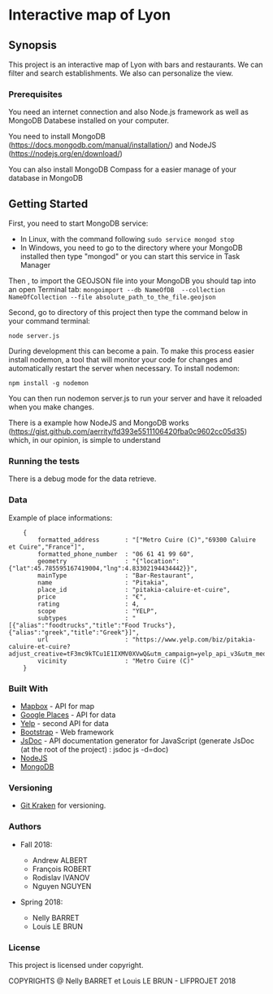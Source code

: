 # Interactive map of Lyon

## Synopsis

This project is an interactive map of Lyon with bars and restaurants. We can filter and search establishments. We also can personalize the view.

### Prerequisites

You need an internet connection and also Node.js framework as well as MongoDB Databese installed on your computer.

You need to install MongoDB (https://docs.mongodb.com/manual/installation/) and NodeJS (https://nodejs.org/en/download/)

You can also install MongoDB Compass for a easier manage of your database in MongoDB

## Getting Started

First, you need to start MongoDB service:
   * In Linux, with the command following `sudo service mongod stop`
   * In Windows, you need to go to the directory where your MongoDB installed then type "mongod" or you can start this service in Task Manager

Then , to import the GEOJSON file into your MongoDB you should tap into an open Terminal tab:
`mongoimport --db NameOfDB  --collection NameOfCollection --file absolute_path_to_the_file.geojson`

Second, go to directory of this project then type the command below in your command terminal:
   
   `node server.js`
   
During development this can become a pain. To make this process easier install nodemon, a tool that will monitor your code for changes and automatically restart the server when necessary. To install nodemon:

  `npm install -g nodemon`

You can then run nodemon server.js to run your server and have it reloaded when you make changes. 

There is a example how NodeJS and MongoDB works (https://gist.github.com/aerrity/fd393e5511106420fba0c9602cc05d35) which, in our opinion, is simple to understand

### Running the tests

There is a debug mode for the data retrieve.

### Data
Example of place informations:
```
    {
        formatted_address       : "["Metro Cuire (C)","69300 Caluire et Cuire","France"]",
        formatted_phone_number  : "06 61 41 99 60",
        geometry                : "{"location":{"lat":45.785595167419004,"lng":4.83302194434442}}",
        mainType                : "Bar-Restaurant",
        name                    : "Pitakia",
        place_id                : "pitakia-caluire-et-cuire",
        price                   : "€",
        rating                  : 4,
        scope                   : "YELP",
        subtypes                : "[{"alias":"foodtrucks","title":"Food Trucks"},{"alias":"greek","title":"Greek"}]",
        url                     : "https://www.yelp.com/biz/pitakia-caluire-et-cuire?adjust_creative=tF3mc9kTCu1E1IXMV0XVwQ&utm_campaign=yelp_api_v3&utm_medium=api_v3_business_search&utm_source=tF3mc9kTCu1E1IXMV0XVwQ",
        vicinity                : "Metro Cuire (C)"
    }
```
### Built With

* [Mapbox](https://www.mapbox.com/) - API for map
* [Google Places](https://developers.google.com/places/) - API for data
* [Yelp](https://www.yelp.com/) - second API for data
* [Bootstrap](https://getbootstrap.com/) - Web framework
* [JsDoc](http://usejsdoc.org/) - API documentation generator for JavaScript (generate JsDoc (at the root of the project) : jsdoc js -d=doc)
* [NodeJS](http://https://nodejs.org/en) 
* [MongoDB](https://www.mongodb.com/fr) 


### Versioning

* [Git Kraken](https://www.gitkraken.com/) for versioning.  

### Authors
- Fall 2018:
  * Andrew ALBERT
  * François ROBERT
  * Rodislav IVANOV
  * Nguyen NGUYEN
  
- Spring 2018:
  * Nelly BARRET
  * Louis LE BRUN

### License

This project is licensed under copyright.

COPYRIGHTS @ Nelly BARRET et Louis LE BRUN - LIFPROJET 2018
